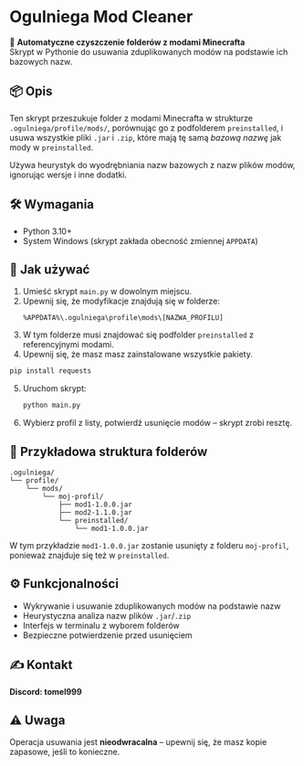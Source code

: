 
# Ogulniega Mod Cleaner

🧹 **Automatyczne czyszczenie folderów z modami Minecrafta**  
Skrypt w Pythonie do usuwania zduplikowanych modów na podstawie ich bazowych nazw.

## 📦 Opis

Ten skrypt przeszukuje folder z modami Minecrafta w strukturze `.ogulniega/profile/mods/`, porównując go z podfolderem `preinstalled`, i usuwa wszystkie pliki `.jar` i `.zip`, które mają tę samą *bazową nazwę* jak mody w `preinstalled`.

Używa heurystyk do wyodrębniania nazw bazowych z nazw plików modów, ignorując wersje i inne dodatki.

## 🛠️ Wymagania

- Python 3.10+
- System Windows (skrypt zakłada obecność zmiennej `APPDATA`)

## 🚀 Jak używać

1. Umieść skrypt `main.py` w dowolnym miejscu.
2. Upewnij się, że modyfikacje znajdują się w folderze:
   ```
   %APPDATA%\.ogulniega\profile\mods\[NAZWA_PROFILU]
   ```
3. W tym folderze musi znajdować się podfolder `preinstalled` z referencyjnymi modami.
4. Upewnij się, że masz masz zainstalowane wszystkie pakiety.
```bash
pip install requests
```
5. Uruchom skrypt:

   ```bash
   python main.py
   ```

5. Wybierz profil z listy, potwierdź usunięcie modów – skrypt zrobi resztę.

## 📂 Przykładowa struktura folderów

```
.ogulniega/
└── profile/
    └── mods/
        └── moj-profil/
            ├── mod1-1.0.0.jar
            ├── mod2-1.1.0.jar
            └── preinstalled/
                └── mod1-1.0.0.jar
```

W tym przykładzie `mod1-1.0.0.jar` zostanie usunięty z folderu `moj-profil`, ponieważ znajduje się też w `preinstalled`.

## ⚙️ Funkcjonalności

- Wykrywanie i usuwanie zduplikowanych modów na podstawie nazw
- Heurystyczna analiza nazw plików `.jar`/`.zip`
- Interfejs w terminalu z wyborem folderów
- Bezpieczne potwierdzenie przed usunięciem

## ✍️ Kontakt
**Discord: tomel999**  

## ⚠️ Uwaga

Operacja usuwania jest **nieodwracalna** – upewnij się, że masz kopie zapasowe, jeśli to konieczne.

